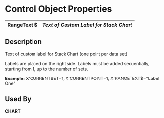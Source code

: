 # Control Object Properties

**RangeText $** |  **_Text of Custom Label for Stack Chart_**  
---|---  
  
## Description

Text of custom label for Stack Chart (one point per data set)

Labels are placed on the right side. Labels must be added sequentially, starting from 1, up to the number of sets.

**Example:** X'CURRENTSET=1, X'CURRENTPOINT=1, X'RANGETEXT$="Label One"

## Used By

**CHART**
